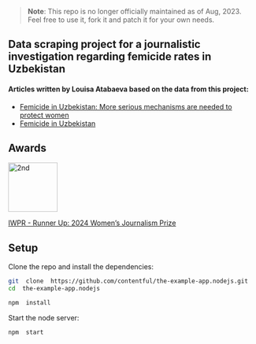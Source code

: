 > **Note**: This repo is no longer officially maintained as of Aug, 2023.
> Feel free to use it, fork it and patch it for your own needs.

## Data scraping project for a journalistic investigation regarding femicide rates in Uzbekistan

#### Articles written by Louisa Atabaeva based on the data from this project:

- [Femicide in Uzbekistan: More serious mechanisms are needed to protect women](https://cabar.asia/en/femicide-in-uzbekistan-more-serious-mechanisms-are-needed-to-protect-women)
- [Femicide in Uzbekistan](https://iwpr.net/global-voices/femicide-uzbekistan)

## Awards

<img src="https://www.svgrepo.com/show/396188/2nd-place-medal.svg" alt="2nd" width="100"/>

[IWPR - Runner Up: 2024 Women’s Journalism Prize](https://iwpr.net/global-voices/runner-2024-womens-journalism-prize)

## Setup

Clone the repo and install the dependencies:

```bash
git  clone  https://github.com/contentful/the-example-app.nodejs.git
cd  the-example-app.nodejs
```

```bash
npm  install
```

Start the node server:

```bash
npm  start
```
